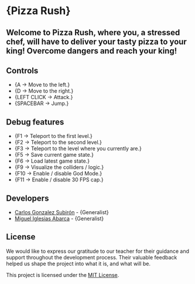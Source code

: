 # {Pizza Rush}

## Welcome to Pizza Rush, where you, a stressed chef, will have to deliver your tasty pizza to your king! Overcome dangers and reach your king!


## Controls

 - {A -> Move to the left.}
 - {D -> Move to the right.}
 - {LEFT CLICK -> Attack.}
 - {SPACEBAR -> Jump.}

## Debug features

 - {F1 -> Teleport to the first level.}
 - {F2 -> Teleport to the second level.}
 - {F3 -> Teleport to the level where you currently are.}
 - {F5 -> Save current game state.}
 - {F6 -> Load latest game state.}
 - {F9 -> Visualize the colliders / logic.}
 - {F10 -> Enable / disable God Mode.}
 - {F11 -> Enable / disable 30 FPS cap.}

## Developers

 - [Carlos Gonzalez Subirón](https://github.com/gosu00) - {Generalist}
 - [Miguel Iglesias Abarca](https://github.com/MiguelIglesiasAbarca) - {Generalist}  

## License

We would like to express our gratitude to our teacher for their guidance and support throughout the development process. Their valuable feedback helped us shape the project into what it is, and what will be.

This project is licensed under the [MIT License](https://opensource.org/licenses/MIT).
